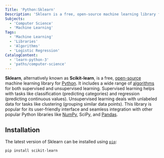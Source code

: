 ```yaml
---
Title: 'Python:Sklearn'
Description: 'Sklearn is a free, open-source machine learning library for Python.'
Subjects:
  - 'Computer Science'
  - 'Machine Learning'
Tags:
  - 'Machine Learning'
  - 'Libraries'
  - 'Algorithms'
  - 'Logistic Regression'
CatalogContent:
  - 'learn-python-3'
  - 'paths/computer-science'
---
```


**Sklearn**, alternatively known as **Scikit-learn**, is a free, [open-source](https://www.codecademy.com/resources/docs/open-source) machine learning library for [Python](https://www.codecademy.com/resources/docs/python). It includes a wide range of [algorithms](https://www.codecademy.com/resources/docs/general/algorithm) for both supervised and unsupervised learning. Supervised learning helps with tasks like classification (predicting categories) and regression (predicting continuous values). Unsupervised learning deals with unlabeled data for tasks like clustering (grouping similar data points). This library is popular for its user-friendly interface and seamless integration with other popular Python libraries like [NumPy](https://www.codecademy.com/resources/docs/numpy), SciPy, and [Pandas](https://www.codecademy.com/resources/docs/pandas).

## Installation

The latest version of Sklearn can be installed using [`pip`](https://www.codecademy.com/resources/docs/python/pip):

```shell
pip install scikit-learn
```
